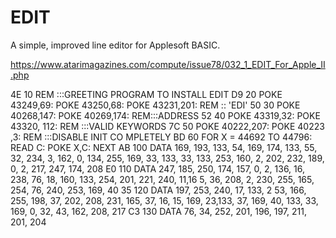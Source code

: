 EDIT
====

A simple, improved line editor for Applesoft BASIC.

https://www.atarimagazines.com/compute/issue78/032_1_EDIT_For_Apple_II.php

4E 10 REM :::GREETING PROGRAM TO INSTALL EDIT
D9 20 POKE 43249,69: POKE 43250,68: POKE 43231,201: REM :: 'EDI'
50 30 POKE 40268,147: POKE 40269,174: REM:::ADDRESS
52 40 POKE 43319,32: POKE 43320, 112: REM :::VALID KEYWORDS
7C 50 POKE 40222,207: POKE 40223 ,3: REM :::DISABLE INIT CO MPLETELY
BD 60 FOR X = 44692 TO 44796: READ C: POKE X,C: NEXT
AB 100 DATA 169, 193, 133, 54, 169, 174, 133, 55, 32, 234, 3,
          162, 0, 134, 255, 169, 33, 133, 33, 133, 253, 160, 2, 202,
          232, 189, 0, 2, 217, 247, 174, 208
E0 110 DATA 247, 185, 250, 174, 157, 0, 2, 136, 16, 238, 76,
          18, 160, 133, 254, 201, 221, 240, 11,16 5, 36, 208, 2, 230,
          255, 165, 254, 76, 240, 253, 169, 40
35 120 DATA 197, 253, 240, 17, 133, 2 53, 166, 255, 198, 37,
          202, 208, 231, 165, 37, 16, 15, 169, 23,133, 37, 169, 40,
          133, 33, 169, 0, 32, 43, 162, 208, 217
C3 130 DATA 76, 34, 252, 201, 196, 197, 211, 201, 204
